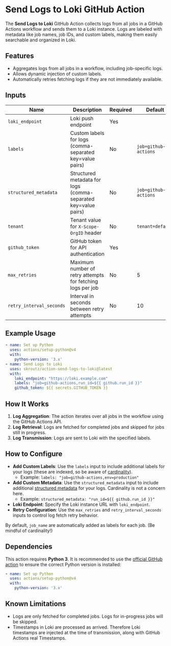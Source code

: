 # Send Logs to Loki GitHub Action

The **Send Logs to Loki** GitHub Action collects logs from all jobs in a GitHub Actions workflow and sends them to a Loki instance. Logs are labeled with metadata like job names, job IDs, and custom labels, making them easily searchable and organized in Loki.

## Features

- Aggregates logs from all jobs in a workflow, including job-specific logs.
- Allows dynamic injection of custom labels.
- Automatically retries fetching logs if they are not immediately available.

## Inputs

| Name                    | Description                                                   | Required | Default              |
| ----------------------- | --------------------------------------------------------------| -------- | -------------------- |
| `loki_endpoint`         | Loki push endpoint                                            | Yes      |                      |
| `labels`                | Custom labels for logs (comma-separated key=value pairs)      | No       | `job=github-actions` |
| `structured_metadata`   | Structured metadata for logs (comma-separated key=value pairs)| No       | `job=github-actions` |
| `tenant`                | Tenant value for `X-Scope-OrgID` header                       | No       | `tenant=default`     | 
| `github_token`          | GitHub token for API authentication                           | Yes      |                      |
| `max_retries`           | Maximum number of retry attempts for fetching logs per job    | No       |  5                   |
| `retry_interval_seconds`| Interval in seconds between retry attempts                    | No       |  10                   |

## Example Usage

```yaml
- name: Set up Python
  uses: actions/setup-python@v4
  with:
    python-version: '3.x'
- name: Send Logs to Loki
  uses: skroutz/action-send-logs-to-loki@latest
  with:
    loki_endpoint: "https://loki.example.com"
    labels: "job=github-actions,run_id=${{ github.run_id }}"
    github_token: ${{ secrets.GITHUB_TOKEN }}
```

## How It Works

1. **Log Aggregation**: The action iterates over all jobs in the workflow using the GitHub Actions API.
2. **Log Retrieval**: Logs are fetched for completed jobs and skipped for jobs still in progress.
3. **Log Transmission**: Logs are sent to Loki with the specified labels.

## How to Configure

- **Add Custom Labels**: Use the `labels` input to include additional labels for your logs (these are indexed, so be aware of [cardinality](https://grafana.com/docs/loki/latest/get-started/labels/cardinality/)).
  - Example: `labels: "job=github-actions,env=production"`
- **Add Custom Metadata**: Use the `structured_metadata` input to include additional [structured metadata](https://grafana.com/docs/loki/latest/get-started/labels/structured-metadata/) for your logs. Cardinality is not a concern here.
  - Example: `structured_metadata: "run_id=${{ github.run_id }}"`
- **Loki Endpoint**: Specify the Loki instance URL with `loki_endpoint`.
- **Retry Configuration**: Use the `max_retries` and `retry_interval_seconds` inputs to control log fetch retry behavior.

By default, `job_name` are automatically added as labels for each job. (Be mindful of cardinality!)

## Dependencies

This action requires **Python 3**. It is recommended to use the [official GitHub action](https://github.com/actions/setup-python) to ensure the correct Python version is installed:

```yaml
- name: Set up Python
  uses: actions/setup-python@v4
  with:
    python-version: '3.x'
```

## Known Limitations

- Logs are only fetched for completed jobs. Logs for in-progress jobs will be skipped.
- Timestamps in Loki are processed as arrived. Therefore Loki timestamps are injected at the time of transmission, along with GitHub Actions real Timestamps.